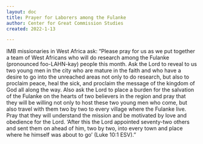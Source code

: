 ```yaml
---
layout: doc
title: Prayer for Laborers among the Fulanke
author: Center for Great Commission Studies
created: 2022-1-13

---
```


IMB missionaries in West Africa ask: “Please pray for us as we put together a team of West Africans who will do research among the Fulanke (pronounced foo-LAHN-kay) people this month. Ask the Lord to reveal to us two young men in the city who are mature in the faith and who have a desire to go into the unreached areas not only to do research, but also to proclaim peace, heal the sick, and proclaim the message of the kingdom of God all along the way. Also ask the Lord to place a burden for the salvation of the Fulanke on the hearts of two believers in the region and pray that they will be willing not only to host these two young men who come, but also travel with them two by two to every village where the Fulanke live. Pray that they will understand the mission and be motivated by love and obedience for the Lord. ‘After this the Lord appointed seventy-two others and sent them on ahead of him, two by two, into every town and place where he himself was about to go’ (Luke 10:1 ESV).”
